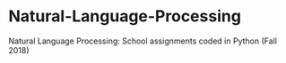 # Natural-Language-Processing
Natural Language Processing: School assignments coded in Python (Fall 2018)
